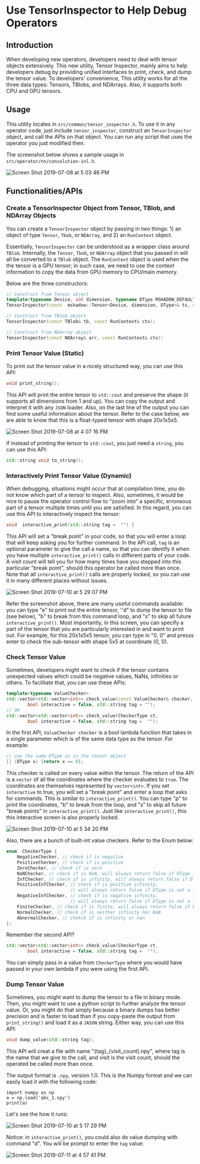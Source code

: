 # Use TensorInspector to Help Debug Operators

## Introduction

When developing new operators, developers need to deal with tensor objects extensively. This new utility, Tensor Inspector, mainly aims to help developers debug by providing unified interfaces to print, check, and dump the tensor value. To developers' convenience, This utility works for all the three data types: Tensors, TBlobs, and NDArrays. Also, it supports both CPU and GPU tensors.


## Usage 

This utility locates in `src/common/tensor_inspector.h`. To use it in any operator code, just include `tensor_inspector`, construct an `TensorInspector` object, and call the APIs on that object. You can run any script that uses the operator you just modified then.

The screenshot below shows a sample usage in `src/operator/nn/convolution-inl.h`.

![Screen Shot 2019-07-08 at 5 03 46 PM](https://user-images.githubusercontent.com/16669457/60850062-68690e00-a1a2-11e9-8268-033edde17aa4.png)


## Functionalities/APIs

### Create a TensorInspector Object from Tensor, TBlob, and NDArray Objects

You can create a `TensorInspector` object by passing in two things: 1) an object of type `Tensor`, `Tbob`, or `NDArray`, and 2) an `RunContext` object.

Essentially, `TensorInspector` can be understood as a wrapper class around `TBlob`. Internally, the `Tensor`, `Tbob`, or `NDArray` object that you passed in will all be converted to a `TBlob` object. The `RunContext` object is used when the the tensor is a GPU tensor; in such case, we need to use the context information to copy the data from GPU memory to CPU/main memory.

Below are the three constructors:

```c++
// Construct from Tensor object
template<typename Device, int dimension, typename DType MSHADOW_DEFAULT_DTYPE>
TensorInspector(const  mshadow::Tensor<Device, dimension, DType>& ts, const RunContext& ctx);

// Construct from TBlob object
TensorInspector(const TBlob& tb, const RunContext& ctx);

// Construct from NDArray object
TensorInspector(const NDArray& arr, const RunContext& ctx):
```

### Print Tensor Value (Static) 

To print out the tensor value in a nicely structured way,  you can use this API:

```c++
void print_string();
```

This API will print the entire tensor to `std::cout` and preserve the shape (it supports all dimensions from 1 and up). You can copy the output and interpret it with any `JSON` loader. Also, on the last line of the output you can find some useful information about the tensor. Refer to the case below, we are able to know that this is a float-typed tensor with shape 20x1x5x5.

![Screen Shot 2019-07-08 at 4 07 16 PM](https://user-images.githubusercontent.com/16669457/60848554-d8c06100-a19b-11e9-9fe0-23e79a7a371a.png)

If instead of printing the tensor to `std::cout`, you just need a `string`, you can use this API:
```c++
std::string void to_string();
```

### Interactively Print Tensor Value (Dynamic) 

When debugging, situations might occur that at compilation time, you do not know which part of a tensor to inspect. Also, sometimes, it would be nice to pause the operator control flow to “zoom into” a specific, erroneous part of a tensor multiple times until you are satisfied. In this regard, you can use this API to interactively inspect the tensor:

```c++
void  interactive_print(std::string tag =  "") {
```

This API will set a "break point" in your code, so that you will enter a loop that will keep asking you for further command. In the API call, `tag` is an optional parameter to give the call a name, so that you can identify it when you have multiple `interactive_print()` calls in different parts of your code. A visit count will tell you for how many times have you stepped into this particular "break point", should this operator be called more than once. Note that all `interactive_print()` calls are properly locked, so you can use it in many different places without issues.

![Screen Shot 2019-07-10 at 5 29 07 PM](https://user-images.githubusercontent.com/16669457/61013632-5325e800-a338-11e9-90e6-607f17d81495.png)

Refer the screenshot above, there are many useful commands available: you can type "e" to print out the entire tensor, ''d" to dump the tensor to file (see below), "b" to break from this command loop, and "s" to skip all future `interactive_print()`. Most importantly, in this screen, you can specify a part of the tensor that you are particularly interested in and want to print out. For example, for this 20x1x5x5 tensor, you can type in "0, 0" and presss enter to check the sub-tensor with shape 5x5 at coordinate (0, 0). 

### Check Tensor Value

Sometimes, developers might want to check if the tensor contains unexpected values which could be negative values, NaNs, infinities or others. To facilitate that, you can use these APIs:

```c++
template<typename ValueChecker>
std::vector<std::vector<int>> check_value(const ValueChecker& checker,
		bool interactive = false, std::string tag = "");
// OR
std::vector<std::vector<int>> check_value(CheckerType ct,
		bool interactive = false, std::string tag =  "");
```

In the first API, `ValueChecker checker` is a bool lambda function that takes in a single parameter which is of the same data type as the tensor.  For example:

```c++
// use the same DType as in the tensor object
[] (DType x) {return x == 0};
```

This checker is called on every value within the tensor. The return of the API is a `vector` of all the coordinates where the checker evaluates to `true`. The coordinates are themselves represented by `vector<int>`. If you set `interactive` to true, you will set a "break point" and enter a loop that asks for commands. This is similar to `interactive_print()`. You can type "p" to print the coordinates, "b" to break from the loop, and "s" to skip all future "break points" in `interactive_print()`.  Just like `interactive_print()`, this this interactive screen is also properly locked.

![Screen Shot 2019-07-10 at 5 34 20 PM](https://user-images.githubusercontent.com/16669457/61013773-fe36a180-a338-11e9-9a2b-5f11ccc7afa7.png)

Also, there are a bunch of built-int value checkers. Refer to the Enum below:

```c++
enum  CheckerType {
	NegativeChecker, // check if is negative
	PositiveChecker, // check if is positive
	ZeroChecker, // check if is zero
	NaNChecker, // check if is NaN, will always return false if DType is not a float type
	InfChecker, // check if is infinity, will always return false if DType is not a float type
	PositiveInfChecker, // check if is positive infinity,
						// will always return false if DType is not a float type
	NegativeInfChecker, // check if is nagative infinity,
						// will always return false if DType is not a float type
	FiniteChecker, // check if is finite, will always return false if DType is not a float type
	NormalChecker, // check if is neither infinity nor NaN
	AbnormalChecker, // chekck if is infinity or nan
};
```

Remember the second API?

```c++
std::vector<std::vector<int>> check_value(CheckerType ct,
		bool interactive = false, std::string tag =  "");
```

You can simply pass in a value from `CheckerType` where you would have passed in your own lambda if you were using the first API.

### Dump Tensor Value

Sometimes, you might want to dump the tensor to a file in binary mode. Then, you might want to use a python script to further analyze the tensor value.  Or, you might do that simply because a binary dumps has better precision and is faster to load than if you copy-paste the output from `print_string()` and load it as a `JASON` string. Either way, you can use this API:

```c++
void dump_value(std::string tag);
```

This API will creat a file with name  "{tag}_{visit_count}.npy", where tag is the name that we give to the call, and visit is the visit count, should the operated be called more than once.

The output format is `.npy`, version 1.0. This is the Numpy format and we can easily load it with the following code:

```
import numpy as np
a = np.load('abc_1.npy')
print(a)
```

Let's see the how it runs:

![Screen Shot 2019-07-10 at 5 17 29 PM](https://user-images.githubusercontent.com/16669457/61013259-cc244000-a336-11e9-8564-a018041634f6.png)

Notice: in `interactive_print()`, you could also do value dumping with command "d". You will be prompt to enter the `tag` value:

![Screen Shot 2019-07-11 at 4 57 41 PM](https://user-images.githubusercontent.com/16669457/61092906-0f48e680-a3fd-11e9-8251-c4371cdd00ad.png)



